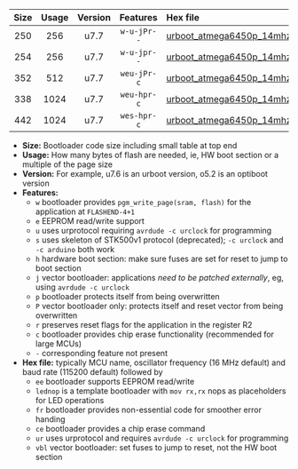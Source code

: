 |Size|Usage|Version|Features|Hex file|
|:-:|:-:|:-:|:-:|:--|
|250|256|u7.7|`w-u-jPr--`|[urboot_atmega6450p_14mhz7456_230400bps_lednop_ur_vbl.hex](https://raw.githubusercontent.com/stefanrueger/urboot.hex/main/mcus/atmega6450p/fcpu_14mhz7456/230400_bps/urboot_atmega6450p_14mhz7456_230400bps_lednop_ur_vbl.hex)|
|254|256|u7.7|`w-u-jpr--`|[urboot_atmega6450p_14mhz7456_230400bps_lednop_fr_ur_vbl.hex](https://raw.githubusercontent.com/stefanrueger/urboot.hex/main/mcus/atmega6450p/fcpu_14mhz7456/230400_bps/urboot_atmega6450p_14mhz7456_230400bps_lednop_fr_ur_vbl.hex)|
|352|512|u7.7|`weu-jPr-c`|[urboot_atmega6450p_14mhz7456_230400bps_ee_lednop_fr_ce_ur_vbl.hex](https://raw.githubusercontent.com/stefanrueger/urboot.hex/main/mcus/atmega6450p/fcpu_14mhz7456/230400_bps/urboot_atmega6450p_14mhz7456_230400bps_ee_lednop_fr_ce_ur_vbl.hex)|
|338|1024|u7.7|`weu-hpr-c`|[urboot_atmega6450p_14mhz7456_230400bps_ee_lednop_fr_ce_ur.hex](https://raw.githubusercontent.com/stefanrueger/urboot.hex/main/mcus/atmega6450p/fcpu_14mhz7456/230400_bps/urboot_atmega6450p_14mhz7456_230400bps_ee_lednop_fr_ce_ur.hex)|
|442|1024|u7.7|`wes-hpr-c`|[urboot_atmega6450p_14mhz7456_230400bps_ee_lednop_fr_ce.hex](https://raw.githubusercontent.com/stefanrueger/urboot.hex/main/mcus/atmega6450p/fcpu_14mhz7456/230400_bps/urboot_atmega6450p_14mhz7456_230400bps_ee_lednop_fr_ce.hex)|

- **Size:** Bootloader code size including small table at top end
- **Usage:** How many bytes of flash are needed, ie, HW boot section or a multiple of the page size
- **Version:** For example, u7.6 is an urboot version, o5.2 is an optiboot version
- **Features:**
  + `w` bootloader provides `pgm_write_page(sram, flash)` for the application at `FLASHEND-4+1`
  + `e` EEPROM read/write support
  + `u` uses urprotocol requiring `avrdude -c urclock` for programming
  + `s` uses skeleton of STK500v1 protocol (deprecated); `-c urclock` and `-c arduino` both work
  + `h` hardware boot section: make sure fuses are set for reset to jump to boot section
  + `j` vector bootloader: applications *need to be patched externally*, eg, using `avrdude -c urclock`
  + `p` bootloader protects itself from being overwritten
  + `P` vector bootloader only: protects itself and reset vector from being overwritten
  + `r` preserves reset flags for the application in the register R2
  + `c` bootloader provides chip erase functionality (recommended for large MCUs)
  + `-` corresponding feature not present
- **Hex file:** typically MCU name, oscillator frequency (16 MHz default) and baud rate (115200 default) followed by
  + `ee` bootloader supports EEPROM read/write
  + `lednop` is a template bootloader with `mov rx,rx` nops as placeholders for LED operations
  + `fr` bootloader provides non-essential code for smoother error handing
  + `ce` bootloader provides a chip erase command
  + `ur` uses urprotocol and requires `avrdude -c urclock` for programming
  + `vbl` vector bootloader: set fuses to jump to reset, not the HW boot section
